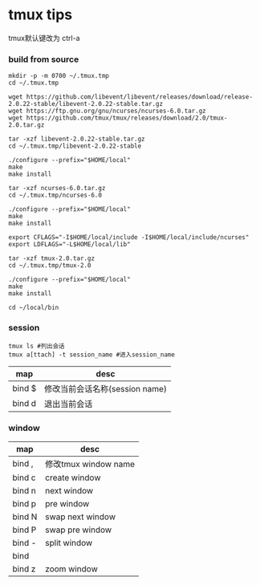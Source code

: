 # tmux tips
tmux默认键改为 ctrl-a

### build from source
```shell
mkdir -p -m 0700 ~/.tmux.tmp
cd ~/.tmux.tmp

wget https://github.com/libevent/libevent/releases/download/release-2.0.22-stable/libevent-2.0.22-stable.tar.gz
wget https://ftp.gnu.org/gnu/ncurses/ncurses-6.0.tar.gz
wget https://github.com/tmux/tmux/releases/download/2.0/tmux-2.0.tar.gz

tar -xzf libevent-2.0.22-stable.tar.gz
cd ~/.tmux.tmp/libevent-2.0.22-stable

./configure --prefix="$HOME/local"
make
make install

tar -xzf ncurses-6.0.tar.gz
cd ~/.tmux.tmp/ncurses-6.0

./configure --prefix="$HOME/local"
make
make install

export CFLAGS="-I$HOME/local/include -I$HOME/local/include/ncurses"
export LDFLAGS="-L$HOME/local/lib"

tar -xzf tmux-2.0.tar.gz
cd ~/.tmux.tmp/tmux-2.0

./configure --prefix="$HOME/local"
make
make install

cd ~/local/bin
```

### session
```
tmux ls #列出会话
tmux a[ttach] -t session_name #进入session_name
```

map    | desc
--     | --
bind $ | 修改当前会话名称(session name)
bind d | 退出当前会话


### window

map    | desc
--     | --
bind , | 修改tmux window name
bind c | create window
bind n | next window
bind p | pre window
bind N | swap next window
bind P | swap pre window
bind - | split window
bind | | vsplit window
bind z | zoom window
